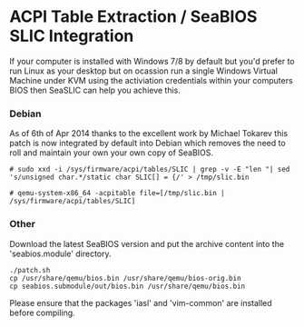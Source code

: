 ACPI Table Extraction / SeaBIOS SLIC Integration
================================================

If your computer is installed with Windows 7/8 by default but you'd prefer to run Linux as your desktop but on ocassion run a single Windows Virtual Machine under KVM using the activiation credentials within your computers BIOS then SeaSLIC can help you achieve this.


### Debian

As of 6th of Apr 2014 thanks to the excellent work by Michael Tokarev this patch is now integrated by default into Debian which removes the need to roll and maintain your own your own copy of SeaBIOS.

    # sudo xxd -i /sys/firmware/acpi/tables/SLIC | grep -v -E "len "| sed 's/unsigned char.*/static char SLIC[] = {/' > /tmp/slic.bin

    # qemu-system-x86_64 -acpitable file=[/tmp/slic.bin | /sys/firmware/acpi/tables/SLIC]
    

### Other

Download the latest SeaBIOS version and put the archive content into the 'seabios.module' directory.

    ./patch.sh
    cp /usr/share/qemu/bios.bin /usr/share/qemu/bios-orig.bin
    cp seabios.submodule/out/bios.bin /usr/share/qemu/bios.bin

Please ensure that the packages 'iasl' and 'vim-common' are installed before compiling.
